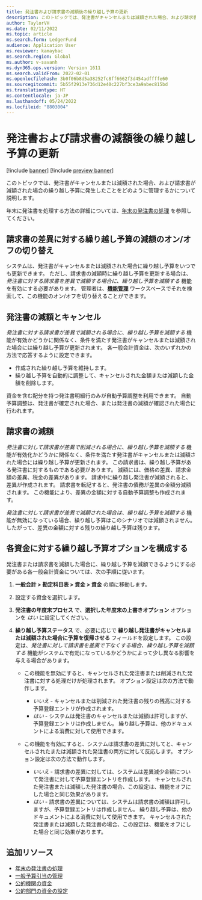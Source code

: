 ```yaml
---
title: 発注書および請求書の減額後の繰り越し予算の更新
description: このトピックでは、発注書がキャンセルまたは減額された場合、および請求書が減額された場合の繰り越し予算に発生したことをどのように管理するかについて説明します。
author: TaylorVH
ms.date: 02/11/2022
ms.topic: article
ms.search.form: LedgerFund
audience: Application User
ms.reviewer: kamaybac
ms.search.region: Global
ms.author: v-savanh
ms.dyn365.ops.version: Version 1611
ms.search.validFrom: 2022-02-01
ms.openlocfilehash: 3b0f06b8d5a38252fc8ff6662f3d454adffffe60
ms.sourcegitcommit: 5b55f2913e736d12e40c227bf3ce3a9abec815bd
ms.translationtype: HT
ms.contentlocale: ja-JP
ms.lasthandoff: 05/24/2022
ms.locfileid: "8803004"
---
```

# <a name="update-the-carry-forward-budget-after-reductions-in-purchase-orders-and-invoices"></a>発注書および請求書の減額後の繰り越し予算の更新

[!include [banner](../includes/banner.md)]
[!include [preview banner](../includes/preview-banner.md)]

このトピックでは、発注書がキャンセルまたは減額された場合、および請求書が減額された場合の繰り越し予算に発生したことをどのように管理するかについて説明します。

年末に発注書を処理する方法の詳細については、[年末の発注書の処理](/dynamicsax-2012/appuser-itpro/process-purchase-orders-at-year-end) を参照してください。

## <a name="turn-carry-forward-budget-reductions-for-invoice-variances-on-or-off"></a>請求書の差異に対する繰り越し予算の減額のオン/オフの切り替え

システムは、発注書がキャンセルまたは減額された場合に繰り越し予算をいつでも更新できます。 ただし、請求書の減額時に繰り越し予算を更新する場合は、*発注書に対する請求書を差異で減額する場合に、繰り越し予算を減額する* 機能を有効にする必要があります。 管理者は、**[機能管理](../../fin-ops-core/fin-ops/get-started/feature-management/feature-management-overview.md)** ワークスペースでそれを検索して、この機能のオン/オフを切り替えることができます。

## <a name="purchase-order-reductions-and-cancellations"></a>発注書の減額とキャンセル

*発注書に対する請求書が差異で減額される場合に、繰り越し予算を減額する* 機能が有効かどうかに関係なく、条件を満たす発注書がキャンセルまたは減額された場合には繰り越し予算が更新されます。 各一般会計資金は、次のいずれかの方法で応答するように設定できます。

- 作成された繰り越し予算を維持します。
- 繰り越し予算を自動的に調整して、キャンセルされた金額または減額した金額を削除します。

資金を含む配分を持つ発注書明細行のみが自動予算調整を利用できます。 自動予算調整は、発注書が確定された場合、または発注書の減額が確認された場合に行われます。

## <a name="invoice-reductions"></a>請求書の減額

*発注書に対して請求書が差異で削減される場合に、繰り越し予算を減額する* 機能が有効化かどうかに関係なく、条件を満たす発注書がキャンセルまたは減額された場合には繰り越し予算が更新されます。 この請求書は、繰り越し予算がある発注書に対するものである必要があります。 減額には、価格の差異、請求金額の差異、税金の差異があります。 請求中に繰り越し発注書が減額されると、差異が作成されます。 請求書を転記すると、発注書の債務が差異の金額分減額されます。 この機能により、差異の金額に対する自動予算調整も作成されます。

*発注書に対して請求書が差異で減額された場合は、繰り越し予算を減額する* 機能が無効になっている場合、繰り越し予算はこのシナリオでは減額されません。 したがって、差異の金額に対する残りの繰り越し予算は残ります。

## <a name="configure-the-carry-forward-budget-options-for-each-fund"></a>各資金に対する繰り越し予算オプションを構成する

発注書または請求書を減額した場合に、繰り越し予算を減額できるようにする必要がある各一般会計資金については、次の手順に従います。

1. **一般会計 \> 勘定科目表 \> 資金 \> 資金** の順に移動します。
1. 設定する資金を選択します。
1. **発注書の年度末プロセス** で、**選択した年度末の上書きオプション** オプションを *はい* に設定してください。
1. **繰り越し予算ステータス** で、必要に応じで **繰り越し発注書がキャンセルまたは減額された場合に予算を復帰させる** フィールドを設定します。 この設定は、*発注書に対して請求書を差異で下なくする場合、繰り越し予算を減額する* 機能がシステムで有効になっているかどうかによって少し異なる影響を与える場合があります。

    - この機能を無効にすると、キャンセルされた発注書または削減された発注書に対する処理だけが処理されます。 オプション設定は次の方法で動作します。

        - *いいえ* - キャンセルまたは削減された発注書の残りの残高に対する予算登録エントリが作成されます。
        - *はい* - システムは発注書のキャンセルまたは減額は許可しますが、予算登録エントリは作成しません。 繰り越し予算は、他のドキュメントによる消費に対して使用できます。

    - この機能を有効にすると、システムは請求書の差異に対してと、キャンセルされたまたは減額された発注書の両方に対して反応します。 オプション設定は次の方法で動作します。

        - *いいえ* - 請求書の差異に対しては、システムは差異減少金額について発注書に対して予算登録エントリを作成します。 キャンセルされた発注書または減額した発注書の場合、この設定は、機能をオフにした場合と同じ効果があります。
        - *はい* - 請求書の差異については、システムは請求書の減額は許可しますが、予算登録エントリは作成しません。 繰り越し予算は、他のドキュメントによる消費に対して使用できます。 キャンセルされた発注書または減額した発注書の場合、この設定は、機能をオフにした場合と同じ効果があります。

## <a name="additional-resources"></a>追加リソース

- [年末の発注書の処理](/dynamicsax-2012/appuser-itpro/process-purchase-orders-at-year-end)
- [一般予算引当の管理](general-budget-reservation-tasks.md)
- [公的機関の資金](funds-public-sector.md)
- [公的部門の資金の設定](tasks/set-up-fund-public-sector.md)
